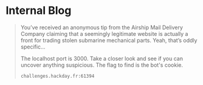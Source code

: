 # Internal Blog

> You’ve received an anonymous tip from the Airship Mail Delivery Company claiming that a seemingly legitimate website is actually a front for trading stolen submarine mechanical parts. Yeah, that’s oddly specific...
> 
> The localhost port is 3000. Take a closer look and see if you can uncover anything suspicious. The flag to find is the bot's cookie.
> 
> `challenges.hackday.fr:61394`
